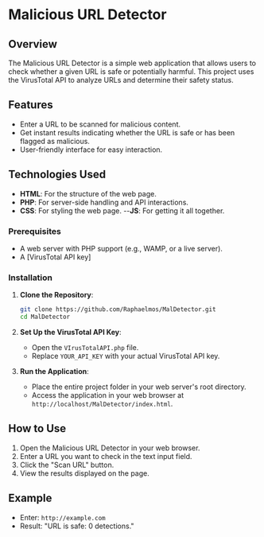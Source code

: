# Malicious URL Detector

## Overview
The Malicious URL Detector is a simple web application that allows users to check whether a given URL is safe or potentially harmful. This project uses the VirusTotal API to analyze URLs and determine their safety status.

## Features
- Enter a URL to be scanned for malicious content.
- Get instant results indicating whether the URL is safe or has been flagged as malicious.
- User-friendly interface for easy interaction.

## Technologies Used
- **HTML**: For the structure of the web page.
- **PHP**: For server-side handling and API interactions.
- **CSS**: For styling the web page.
--**JS**: For getting it all together.

### Prerequisites
- A web server with PHP support (e.g., WAMP, or a live server).
- A [VirusTotal API key]

### Installation
1. **Clone the Repository**:
   ```bash
   git clone https://github.com/Raphaelmos/MalDetector.git
   cd MalDetector
   ```

2. **Set Up the VirusTotal API Key**:
   - Open the `VIrusTotalAPI.php` file.
   - Replace `YOUR_API_KEY` with your actual VirusTotal API key.

3. **Run the Application**:
   - Place the entire project folder in your web server's root directory.
   - Access the application in your web browser at `http://localhost/MalDetector/index.html`.

## How to Use
1. Open the Malicious URL Detector in your web browser.
2. Enter a URL you want to check in the text input field.
3. Click the "Scan URL" button.
4. View the results displayed on the page.

## Example
- Enter: `http://example.com`
- Result: "URL is safe: 0 detections."
